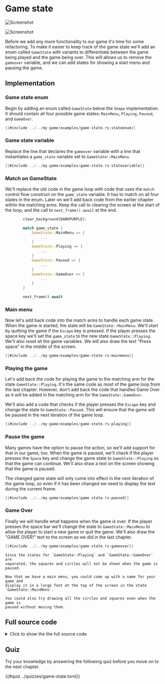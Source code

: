 # Game state

<div class="noprint">

![Screenshot](images/screenshots-web/game-state.gif#center)

</div>
<div class="onlyprint">

![Screenshot](images/screenshots-print/game-state.png#center)

</div>

Before we add any more functionality to our game it's time for some
refactoring. To make it easier to keep track of the game state we'll add an
enum called `GameState` with variants to differentiate between the game being
played and the game being over. This will allows us to remove the `gameover`
variable, and we can add states for showing a start menu and pausing the game.

## Implementation

### Game state enum

Begin by adding an enum called `GameState` below the `Shape` implementation.
It should contain all four possible game states: `MainMenu`, `Playing`,
`Paused`, and `GameOver`.

```rust
{{#include ../../my-game/examples/game-state.rs:stateenum}}
```

### Game state variable

Replace the line that declares the `gameover` variable with a line that
instantiates a `game_state` variable set to `GameState::MainMenu`.

```rust
{{#include ../../my-game/examples/game-state.rs:statevariable}}
```

### Match on GameState

We'll replace the old code in the game loop with code that uses the `match`
control flow construct on the `game_state` variable. It has to match on all
four states in the enum. Later on we'll add back code from the earlier chapter
within the matching arms. Keep the call to clearing the screen at the start of
the loop, and the call to `next_frame().await` at the end.

```rust [hl,3-16]
        clear_background(DARKPURPLE);

        match game_state {
            GameState::MainMenu => {
                ...
            }
            GameState::Playing => {
                ...
            }
            GameState::Paused => {
                ...
            }
            GameState::GameOver => {
                ...
            }
        }

        next_frame().await
```

### Main menu

Now let's add back code into the match arms to handle each game state. When
the game is started, the state will be `GameState::MainMenu`. We'll start by
quitting the game if the `Escape` key is pressed. If the player presses the
space key we'll set the `game_state` to the new state `GameState::Playing`.
We'll also reset all the game variables. We will also draw the text "Press
space" in the middle of the screen.

```rust
{{#include ../../my-game/examples/game-state.rs:mainmenu}}
```

### Playing the game

Let's add back the code for playing the game to the matching arm for the state
`GameState::Playing`. It's the same code as most of the game loop from the
last chapter. However, don't add back the code that handles Game Over as it
will be added in the matching arm for the `GameState::GameOver`.

We'll also add a code that checks if the player presses the `Escape` key and
change the state to `GameState::Paused`. This will ensure that the game will
be paused in the next iteration of the game loop.

```rust [hl,1,24-26,65,108]
{{#include ../../my-game/examples/game-state.rs:playing}}
```

### Pause the game

Many games have the option to pause the action, so we'll add support for that
in our game, too. When the game is paused, we'll check if the player presses
the `Space` key and change the game state to `GameState::Playing` so that the
game can continue. We'll also draw a text on the screen showing that the game
is paused.

The changed game state will only come into effect in the next iteration of the
game loop, so even if it has been changed we need to display the text during
the current frame.

```rust
{{#include ../../my-game/examples/game-state.rs:paused}}
```

### Game Over

Finally we will handle what happens when the game is over. If the player
presses the space bar we'll change the state to `GameState::MainMenu` to allow
the player to start a new game or quit the game. We'll also draw the "GAME
OVER!" text to the screen as we did in the last chapter.

```rust
{{#include ../../my-game/examples/game-state.rs:gameover}}
```

```admonish note title="Separate game states"
Since the states for `GameState::Playing` and `GameState::GameOver` are
separated, the squares and circles will not be shown when the game is paused.
```

```admonish tip title="Challenge: Name of the game" class="challenge"
Now that we have a main menu, you could come up with a name for your game and
display it in a large font at the top of the screen in the state
`GameState::MainMenu`.

You could also try drawing all the circles and squares even when the game is
paused without moving them.
```

<div class="noprint">

## Full source code

<details>
  <summary>Click to show the the full source code</summary>

```rust
{{#include ../../my-game/examples/game-state.rs:all}}
```
</details>
</div>

<div class="noprint">

## Quiz

Try your knowledge by answering the following quiz before you move on to the
next chapter.

{{#quiz ../quizzes/game-state.toml}}

</div>
